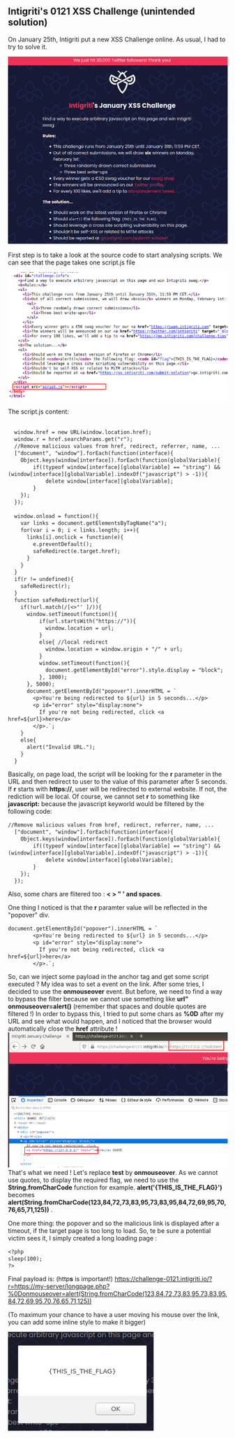## Intigriti's 0121 XSS Challenge (unintended solution)

On January 25th, Intigriti put a new XSS Challenge online. As usual, I had to try to solve it.

![Challenge main page](1.png)


First step is to take a look at the source code to start analysing scripts.
We can see that the page takes one script.js file

![script.js](2.png)

The script.js content:
```

  window.href = new URL(window.location.href);
  window.r = href.searchParams.get("r");
  //Remove malicious values from href, redirect, referrer, name, ...
  ["document", "window"].forEach(function(interface){
    Object.keys(window[interface]).forEach(function(globalVariable){
        if((typeof window[interface][globalVariable] == "string") && (window[interface][globalVariable].indexOf("javascript") > -1)){
            delete window[interface][globalVariable];
        }
    });
  });
  
  window.onload = function(){
    var links = document.getElementsByTagName("a");
    for(var i = 0; i < links.length; i++){
      links[i].onclick = function(e){
        e.preventDefault();
        safeRedirect(e.target.href);
      }
    }
  }
  if(r != undefined){
    safeRedirect(r);
  }
  function safeRedirect(url){
    if(!url.match(/[<>"' ]/)){
      window.setTimeout(function(){
          if(url.startsWith("https://")){
            window.location = url;
          }
          else{ //local redirect
            window.location = window.origin + "/" + url;
          }
          window.setTimeout(function(){
            document.getElementById("error").style.display = "block";
          }, 1000);
      }, 5000);
      document.getElementById("popover").innerHTML = `
        <p>You're being redirected to ${url} in 5 seconds...</p>
        <p id="error" style="display:none">
          If you're not being redirected, click <a href=${url}>here</a>
        </p>.`;
    }
    else{
      alert("Invalid URL.");
    }
  }
```
Basically, on page load, the script will be looking for the **r** parameter in the URL and then redirect to user to the value of this parameter after 5 seconds. If **r** starts with **https://**, user will be redirected to external website. If not, the rediction will be local.
Of course, we cannot set **r** to something like **javascript:** because the javascript keyworld would be filtered by the following code:
```
//Remove malicious values from href, redirect, referrer, name, ...
  ["document", "window"].forEach(function(interface){
    Object.keys(window[interface]).forEach(function(globalVariable){
        if((typeof window[interface][globalVariable] == "string") && (window[interface][globalVariable].indexOf("javascript") > -1)){
            delete window[interface][globalVariable];
        }
    });
  });
```
Also, some chars are flitered too : **< > " ' and spaces**.

One thing I noticed is that the **r** paramter value will be reflected in the "popover" div.
``` 
document.getElementById("popover").innerHTML = `
        <p>You're being redirected to ${url} in 5 seconds...</p>
        <p id="error" style="display:none">
          If you're not being redirected, click <a href=${url}>here</a>
        </p>.`;
```
So, can we inject some payload in the anchor tag and get some script executed ? 
My idea was to set a event on the link. After some tries, I decided to use the **onmouseover** event. But before, we need to find a way to bypass the filter because we cannot use something like **url" onmouseover=alert()** (remember that spaces and double quotes are filtered !)
In order to bypass this, I tried to put some chars as **%0D** after my URL and see what would happen, and I noticed that the browser would automatically close the **href** attribute !
![%0D injection](4.png)
That's what we need ! Let's replace **test** by **onmouseover**. As we cannot use quotes, to display the required flag, we need to use the **String.fromCharCode** function for example. **alert('{THIS_IS_THE_FLAG}')** becomes **alert(String.fromCharCode(123,84,72,73,83,95,73,83,95,84,72,69,95,70,76,65,71,125))** .

One more thing: the popover and so the malicious link is displayed after a timeout, if the target page is too long to load. So, te be sure a potential victim sees it, I simply created a long loading page :
```
<?php
sleep(100);
?>
```

Final payload is: (http**s** is important!)
https://challenge-0121.intigriti.io/?r=https://my-server/longpage.php?%0Donmouseover=alert(String.fromCharCode(123,84,72,73,83,95,73,83,95,84,72,69,95,70,76,65,71,125))

(To maximum your chance to have a user moving his mouse over the link, you can add some inline style to make it bigger)


![xss](5.png)